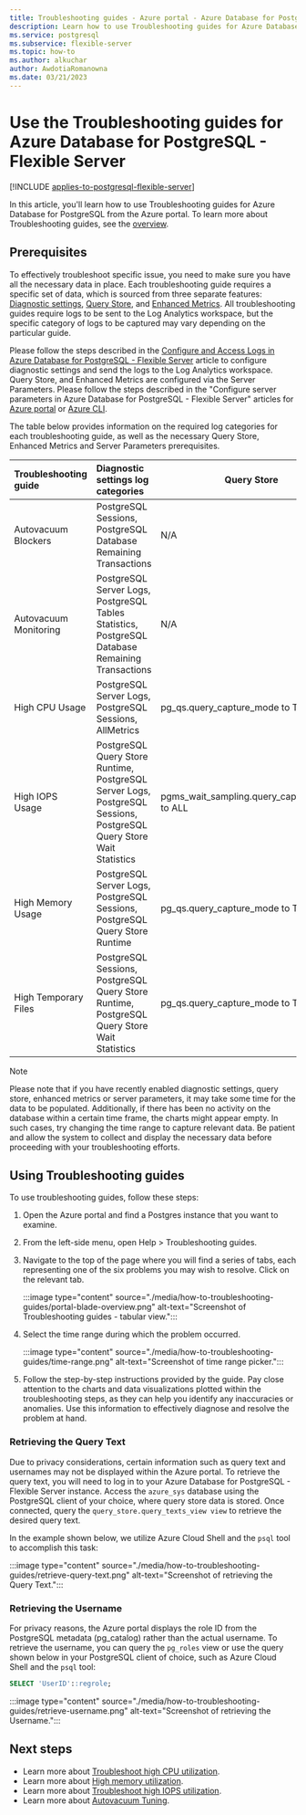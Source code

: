 ```yaml
---
title: Troubleshooting guides - Azure portal - Azure Database for PostgreSQL - Flexible Server
description: Learn how to use Troubleshooting guides for Azure Database for PostgreSQL - Flexible Server from the Azure portal.
ms.service: postgresql
ms.subservice: flexible-server
ms.topic: how-to
ms.author: alkuchar
author: AwdotiaRomanowna
ms.date: 03/21/2023
---
```


# Use the Troubleshooting guides for Azure Database for PostgreSQL - Flexible Server

[!INCLUDE [applies-to-postgresql-flexible-server](../includes/applies-to-postgresql-flexible-server.md)]

In this article, you'll learn how to use Troubleshooting guides for Azure Database for PostgreSQL from the Azure portal. To learn more about Troubleshooting guides, see the [overview](concepts-troubleshooting-guides.md).

## Prerequisites

To effectively troubleshoot specific issue, you need to make sure you have all the necessary data in place. 
Each troubleshooting guide requires a specific set of data, which is sourced from three separate features: [Diagnostic settings](howto-configure-and-access-logs.md), [Query Store](concepts-query-store.md), and [Enhanced Metrics](concepts-monitoring.md#enable-enhanced-metrics).
All troubleshooting guides require logs to be sent to the Log Analytics workspace, but the specific category of logs to be captured may vary depending on the particular guide. 

Please follow the steps described in the [Configure and Access Logs in Azure Database for PostgreSQL - Flexible Server](howto-configure-and-access-logs.md) article to configure diagnostic settings and send the logs to the Log Analytics workspace.
Query Store, and Enhanced Metrics are configured via the Server Parameters. Please follow the steps described in the "Configure server parameters in Azure Database for PostgreSQL - Flexible Server" articles for [Azure portal](howto-configure-server-parameters-using-portal.md) or [Azure CLI](howto-configure-server-parameters-using-cli.md).  

The table below provides information on the required log categories for each troubleshooting guide, as well as the necessary Query Store, Enhanced Metrics and Server Parameters prerequisites.

| Troubleshooting guide | Diagnostic settings log categories                                                                                  | Query Store                                  | Enhanced Metrics                    | Server Parameters |
|:----------------------|:--------------------------------------------------------------------------------------------------------------------|----------------------------------------------|-------------------------------------|-------------------|
| Autovacuum Blockers   | PostgreSQL Sessions, PostgreSQL Database Remaining Transactions                                                     | N/A                                          | N/A                                 | N/A               |
| Autovacuum Monitoring | PostgreSQL Server Logs, PostgreSQL Tables Statistics, PostgreSQL Database Remaining Transactions                    | N/A                                          | N/A                                 | log_autovacuum_min_duration |
| High CPU Usage        | PostgreSQL Server Logs, PostgreSQL Sessions, AllMetrics                                                             | pg_qs.query_capture_mode to TOP or ALL       | metrics.collector_database_activity | N/A               |
| High IOPS Usage       | PostgreSQL Query Store Runtime, PostgreSQL Server Logs, PostgreSQL Sessions, PostgreSQL Query Store Wait Statistics | pgms_wait_sampling.query_capture_mode to ALL | metrics.collector_database_activity | track_io_timing to ON          |
| High Memory Usage     | PostgreSQL Server Logs, PostgreSQL Sessions, PostgreSQL Query Store Runtime                                         | pg_qs.query_capture_mode to TOP or ALL       | metrics.collector_database_activity | N/A               |
| High Temporary Files  | PostgreSQL Sessions, PostgreSQL Query Store Runtime, PostgreSQL Query Store Wait Statistics                         | pg_qs.query_capture_mode to TOP or ALL       | metrics.collector_database_activity | N/A               |


> [!NOTE]
> Please note that if you have recently enabled diagnostic settings, query store, enhanced metrics or server parameters, it may take some time for the data to be populated. Additionally, if there has been no activity on the database within a certain time frame, the charts might appear empty. In such cases, try changing the time range to capture relevant data. Be patient and allow the system to collect and display the necessary data before proceeding with your troubleshooting efforts.

## Using Troubleshooting guides

To use troubleshooting guides, follow these steps:

1. Open the Azure portal and find a Postgres instance that you want to examine.

2. From the left-side menu, open Help > Troubleshooting guides.

3. Navigate to the top of the page where you will find a series of tabs, each representing one of the six problems you may wish to resolve. Click on the relevant tab.

   :::image type="content" source="./media/how-to-troubleshooting-guides/portal-blade-overview.png" alt-text="Screenshot of Troubleshooting guides - tabular view.":::

4. Select the time range during which the problem occurred.

    :::image type="content" source="./media/how-to-troubleshooting-guides/time-range.png" alt-text="Screenshot of time range picker.":::

5. Follow the step-by-step instructions provided by the guide. Pay close attention to the charts and data visualizations plotted within the troubleshooting steps, as they can help you identify any inaccuracies or anomalies. Use this information to effectively diagnose and resolve the problem at hand.

### Retrieving the Query Text

Due to privacy considerations, certain information such as query text and usernames may not be displayed within the Azure portal. 
To retrieve the query text, you will need to log in to your Azure Database for PostgreSQL - Flexible Server instance. 
Access the `azure_sys` database using the PostgreSQL client of your choice, where query store data is stored. 
Once connected, query the `query_store.query_texts_view view` to retrieve the desired query text.

In the example shown below, we utilize Azure Cloud Shell and the `psql` tool to accomplish this task:

:::image type="content" source="./media/how-to-troubleshooting-guides/retrieve-query-text.png" alt-text="Screenshot of retrieving the Query Text.":::

### Retrieving the Username

For privacy reasons, the Azure portal displays the role ID from the PostgreSQL metadata (pg_catalog) rather than the actual username. 
To retrieve the username, you can query the `pg_roles` view or use the query shown below in your PostgreSQL client of choice, such as Azure Cloud Shell and the `psql` tool:

```sql
SELECT 'UserID'::regrole;
```

:::image type="content" source="./media/how-to-troubleshooting-guides/retrieve-username.png" alt-text="Screenshot of retrieving the Username.":::


## Next steps

* Learn more about [Troubleshoot high CPU utilization](how-to-high-cpu-utilization.md).
* Learn more about [High memory utilization](how-to-high-memory-utilization.md).
* Learn more about [Troubleshoot high IOPS utilization](how-to-high-io-utilization.md).
* Learn more about [Autovacuum Tuning](how-to-autovacuum-tuning.md).

[//]: # (* Learn how to [create and manage read replicas in the Azure CLI and REST API]&#40;how-to-read-replicas-cli.md&#41;.)
